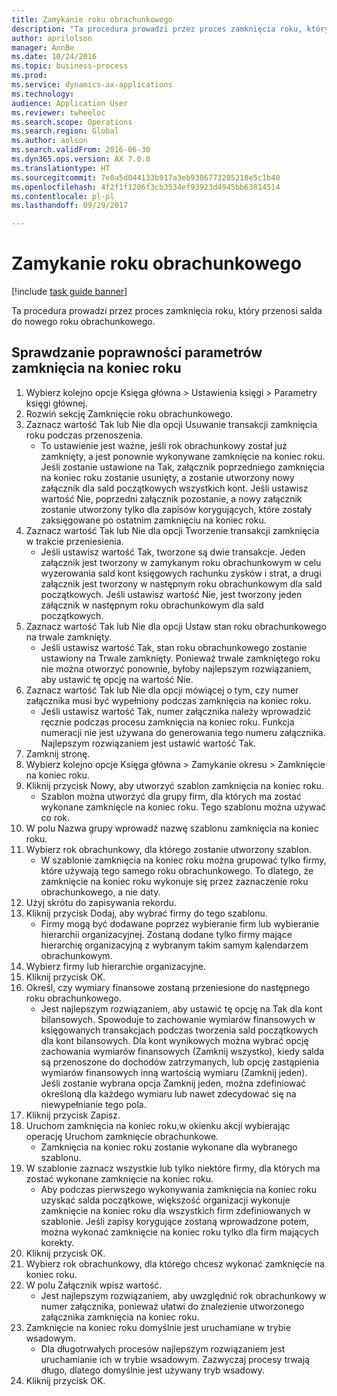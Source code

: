 ```yaml
--- 
title: Zamykanie roku obrachunkowego
description: "Ta procedura prowadzi przez proces zamknięcia roku, który przenosi salda do nowego roku obrachunkowego."
author: aprilolson
manager: AnnBe
ms.date: 10/24/2016
ms.topic: business-process
ms.prod: 
ms.service: dynamics-ax-applications
ms.technology: 
audience: Application User
ms.reviewer: twheeloc
ms.search.scope: Operations
ms.search.region: Global
ms.author: aolson
ms.search.validFrom: 2016-06-30
ms.dyn365.ops.version: AX 7.0.0
ms.translationtype: HT
ms.sourcegitcommit: 7e0a5d044133b917a3eb9386773205218e5c1b40
ms.openlocfilehash: 4f2f1f1206f3cb3534ef93923d4945bb63814514
ms.contentlocale: pl-pl
ms.lasthandoff: 09/29/2017

---
```

# <a name="close-the-fiscal-year"></a>Zamykanie roku obrachunkowego

[!include [task guide banner](../../includes/task-guide-banner.md)]

Ta procedura prowadzi przez proces zamknięcia roku, który przenosi salda do nowego roku obrachunkowego.


## <a name="validate-year-end-close-parameters"></a>Sprawdzanie poprawności parametrów zamknięcia na koniec roku
1. Wybierz kolejno opcje Księga główna > Ustawienia księgi > Parametry księgi głównej.
2. Rozwiń sekcję Zamknięcie roku obrachunkowego.
3. Zaznacz wartość Tak lub Nie dla opcji Usuwanie transakcji zamknięcia roku podczas przenoszenia.
    * To ustawienie jest ważne, jeśli rok obrachunkowy został już zamknięty, a jest ponownie wykonywane zamknięcie na koniec roku. Jeśli zostanie ustawione na Tak, załącznik poprzedniego zamknięcia na koniec roku zostanie usunięty, a zostanie utworzony nowy załącznik dla sald początkowych wszystkich kont. Jeśli ustawisz wartość Nie, poprzedni załącznik pozostanie, a nowy załącznik zostanie utworzony tylko dla zapisów korygujących, które zostały zaksięgowane po ostatnim zamknięciu na koniec roku.  
4. Zaznacz wartość Tak lub Nie dla opcji Tworzenie transakcji zamknięcia w trakcie przeniesienia.
    * Jeśli ustawisz wartość Tak, tworzone są dwie transakcje. Jeden załącznik jest tworzony w zamykanym roku obrachunkowym w celu wyzerowania sald kont księgowych rachunku zysków i strat, a drugi załącznik jest tworzony w następnym roku obrachunkowym dla sald początkowych. Jeśli ustawisz wartość Nie, jest tworzony jeden załącznik w następnym roku obrachunkowym dla sald początkowych.  
5. Zaznacz wartość Tak lub Nie dla opcji Ustaw stan roku obrachunkowego na trwale zamknięty.
    * Jeśli ustawisz wartość Tak, stan roku obrachunkowego zostanie ustawiony na Trwale zamknięty.  Ponieważ trwale zamkniętego roku nie można otworzyć ponownie, byłoby najlepszym rozwiązaniem, aby ustawić tę opcję na wartość Nie.  
6. Zaznacz wartość Tak lub Nie dla opcji mówiącej o tym, czy numer załącznika musi być wypełniony podczas zamknięcia na koniec roku.
    * Jeśli ustawisz wartość Tak, numer załącznika należy wprowadzić ręcznie podczas procesu zamknięcia na koniec roku. Funkcja numeracji nie jest używana do generowania tego numeru załącznika. Najlepszym rozwiązaniem jest ustawić wartość Tak.  
7. Zamknij stronę.
8. Wybierz kolejno opcje Księga główna > Zamykanie okresu > Zamknięcie na koniec roku.
9. Kliknij przycisk Nowy, aby utworzyć szablon zamknięcia na koniec roku.
    * Szablon można utworzyć dla grupy firm, dla których ma zostać wykonane zamknięcie na koniec roku. Tego szablonu można używać co rok.  
10. W polu Nazwa grupy wprowadź nazwę szablonu zamknięcia na koniec roku.
11. Wybierz rok obrachunkowy, dla którego zostanie utworzony szablon.
    * W szablonie zamknięcia na koniec roku można grupować tylko firmy, które używają tego samego roku obrachunkowego. To dlatego, że zamknięcie na koniec roku wykonuje się przez zaznaczenie roku obrachunkowego, a nie daty.  
12. Użyj skrótu do zapisywania rekordu.
13. Kliknij przycisk Dodaj, aby wybrać firmy do tego szablonu.
    * Firmy mogą być dodawane poprzez wybieranie firm lub wybieranie hierarchii organizacyjnej.  Zostaną dodane tylko firmy mające hierarchię organizacyjną z wybranym takim samym kalendarzem obrachunkowym.  
14. Wybierz firmy lub hierarchie organizacyjne.
15. Kliknij przycisk OK.
16. Określ, czy wymiary finansowe zostaną przeniesione do następnego roku obrachunkowego.
    * Jest najlepszym rozwiązaniem, aby ustawić tę opcję na Tak dla kont bilansowych.  Spowoduje to zachowanie wymiarów finansowych w księgowanych transakcjach podczas tworzenia sald początkowych dla kont bilansowych.  Dla kont wynikowych można wybrać opcję zachowania wymiarów finansowych (Zamknij wszystko), kiedy salda są przenoszone do dochodów zatrzymanych, lub opcję zastąpienia wymiarów finansowych inną wartością wymiaru (Zamknij jeden). Jeśli zostanie wybrana opcja Zamknij jeden, można zdefiniować określoną dla każdego wymiaru lub nawet zdecydować się na niewypełnianie tego pola.  
17. Kliknij przycisk Zapisz.
18. Uruchom zamknięcia na koniec roku,w okienku akcji wybierając operację Uruchom zamknięcie obrachunkowe.
    * Zamknięcia na koniec roku zostanie wykonane dla wybranego szablonu.  
19. W szablonie zaznacz wszystkie lub tylko niektóre firmy, dla których ma zostać wykonane zamknięcie na koniec roku.
    * Aby podczas pierwszego wykonywania zamknięcia na koniec roku uzyskać salda początkowe, większość organizacji wykonuje zamknięcie na koniec roku dla wszystkich firm zdefiniowanych w szablonie. Jeśli zapisy korygujące zostaną wprowadzone potem, można wykonać zamknięcie na koniec roku tylko dla firm mających korekty.  
20. Kliknij przycisk OK.
21. Wybierz rok obrachunkowy, dla którego chcesz wykonać zamknięcie na koniec roku.
22. W polu Załącznik wpisz wartość.
    * Jest najlepszym rozwiązaniem, aby uwzględnić rok obrachunkowy w numer załącznika, ponieważ ułatwi do znalezienie utworzonego załącznika zamknięcia na koniec roku.  
23. Zamknięcie na koniec roku domyślnie jest uruchamiane w trybie wsadowym.
    * Dla długotrwałych procesów najlepszym rozwiązaniem jest uruchamianie ich w trybie wsadowym. Zazwyczaj procesy trwają długo, dlatego domyślnie jest używany tryb wsadowy.  
24. Kliknij przycisk OK.


